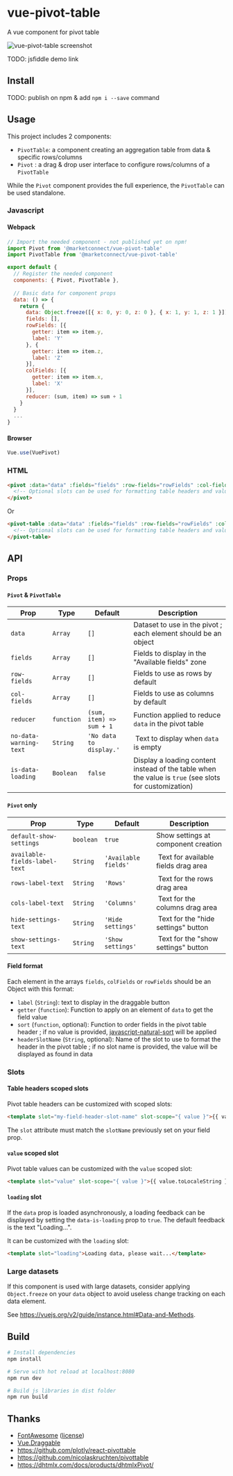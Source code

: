 # vue-pivot-table
A vue component for pivot table

![vue-pivot-table screenshot](https://raw.githubusercontent.com/MarketConnect/vue-pivot-table/master/screenshot.png)

TODO: jsfiddle demo link

## Install

TODO: publish on npm & add `npm i --save` command

## Usage

This project includes 2 components:
- `PivotTable`: a component creating an aggregation table from data & specific rows/columns
- `Pivot` : a drag & drop user interface to configure rows/columns of a `PivotTable`

While the `Pivot` component provides the full experience, the `PivotTable` can be used standalone.

### Javascript

#### Webpack

```js
// Import the needed component - not published yet on npm!
import Pivot from '@marketconnect/vue-pivot-table'
import PivotTable from '@marketconnect/vue-pivot-table'

export default {
  // Register the needed component
  components: { Pivot, PivotTable },
  
  // Basic data for component props
  data: () => {
    return {
      data: Object.freeze([{ x: 0, y: 0, z: 0 }, { x: 1, y: 1, z: 1 }]),
      fields: [],
      rowFields: [{
        getter: item => item.y,
        label: 'Y'
      }, {
        getter: item => item.z,
        label: 'Z'
      }],
      colFields: [{
        getter: item => item.x,
        label: 'X'
      }],
      reducer: (sum, item) => sum + 1
    }
  }
  ...
}
```

#### Browser

```js
Vue.use(VuePivot)
```

### HTML

```html
<pivot :data="data" :fields="fields" :row-fields="rowFields" :col-fields="colFields" :reducer="reducer">
  <!-- Optional slots can be used for formatting table headers and values, see documentation below -->
</pivot>
```

Or

```html
<pivot-table :data="data" :fields="fields" :row-fields="rowFields" :col-fields="colFields" :reducer="reducer">
  <!-- Optional slots can be used for formatting table headers and values, see documentation below -->
</pivot-table>
```

## API

### Props

#### `Pivot` & `PivotTable`

Prop | Type | Default | Description
-----|------|---------|------------
`data` | `Array` | `[]` | Dataset to use in the pivot ; each element should be an object
`fields` | `Array` | `[]` | Fields to display in the "Available fields" zone
`row-fields` | `Array` | `[]` | Fields to use as rows by default
`col-fields` | `Array` | `[]` | Fields to use as columns by default
`reducer` | `function` | `(sum, item) => sum + 1` | Function applied to reduce `data` in the pivot table
`no-data-warning-text` | `String` | `'No data to display.'` | Text to display when `data` is empty
`is-data-loading` | `Boolean` | `false` | Display a loading content instead of the table when the value is `true` (see slots for customization)

#### `Pivot` only

Prop | Type | Default | Description
-----|------|---------|------------
`default-show-settings` | `boolean` | `true` | Show settings at component creation
`available-fields-label-text` | `String` | `'Available fields'` | Text for available fields drag area
`rows-label-text` | `String` | `'Rows'` | Text for the rows drag area
`cols-label-text` | `String` | `'Columns'` | Text for the columns drag area
`hide-settings-text` | `String` | `'Hide settings'` | Text for the "hide settings" button
`show-settings-text` | `String` | `'Show settings'` | Text for the "show settings" button

#### Field format

Each element in the arrays `fields`, `colFields` or `rowFields` should be an Object with this format:
- `label` (`String`): text to display in the draggable button
- `getter` (`function`): Function to apply on an element of `data` to get the field value
- `sort` (`function`, optional): Function to order fields in the pivot table header ; if no value is provided, [javascript-natural-sort](https://github.com/Bill4Time/javascript-natural-sort) will be applied
- `headerSlotName` (`String`, optional): Name of the slot to use to format the header in the pivot table ; if no slot name is provided, the value will be displayed as found in data

### Slots

#### Table headers scoped slots

Pivot table headers can be customized with scoped slots:

```html
<template slot="my-field-header-slot-name" slot-scope="{ value }">{{ value }}</template>
```

The `slot` attribute must match the `slotName` previously set on your field prop.

#### `value` scoped slot

Pivot table values can be customized with the `value` scoped slot:

```html
<template slot="value" slot-scope="{ value }">{{ value.toLocaleString }}</template>
```

#### `loading` slot

If the `data` prop is loaded asynchronously, a loading feedback can be displayed by setting the `data-is-loading` prop to `true`. The default feedback is the text "Loading...".

It can be customized with the `loading` slot:

```html
<template slot="loading">Loading data, please wait...</template>
```

### Large datasets

If this component is used with large datasets, consider applying `Object.freeze` on your `data` object to avoid useless change tracking on each data element.

See https://vuejs.org/v2/guide/instance.html#Data-and-Methods.

## Build

``` bash
# Install dependencies
npm install

# Serve with hot reload at localhost:8080
npm run dev

# Build js libraries in dist folder
npm run build
```

## Thanks

- [FontAwesome](https://www.fontawesome.com/) ([license](https://fontawesome.com/license))
- [Vue.Draggable](https://github.com/SortableJS/Vue.Draggable)
- https://github.com/plotly/react-pivottable
- https://github.com/nicolaskruchten/pivottable
- https://dhtmlx.com/docs/products/dhtmlxPivot/